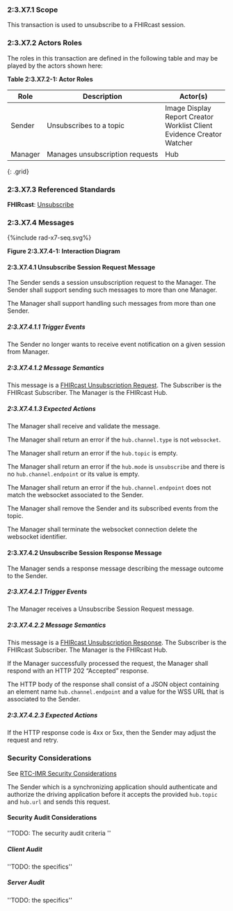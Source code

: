 ### 2:3.X7.1 Scope

This transaction is used to unsubscribe to a FHIRcast session.

### 2:3.X7.2 Actors Roles

The roles in this transaction are defined in the following table and may be played by the actors shown here:

**Table 2:3.X7.2-1: Actor Roles**

| Role | Description | Actor(s) |
|------|-------------|----------|
| Sender | Unsubscribes to a topic | Image Display<br>Report Creator<br>Worklist Client<br>Evidence Creator<br>Watcher |
| Manager | Manages unsubscription requests | Hub |
{: .grid}

### 2:3.X7.3 Referenced Standards

**FHIRcast**: [Unsubscribe](https://build.fhir.org/ig/HL7/fhircast-docs/2-4-Subscribing.html#unsubscribe)

### 2:3.X7.4 Messages

<div>
{%include rad-x7-seq.svg%}
</div>

<div style="clear: left"/>

**Figure 2:3.X7.4-1: Interaction Diagram**

#### 2:3.X7.4.1 Unsubscribe Session Request Message

The Sender sends a session unsubscription request to the Manager. The Sender shall support sending such messages to more than one Manager.

The Manager shall support handling such messages from more than one Sender. 

##### 2:3.X7.4.1.1 Trigger Events

The Sender no longer wants to receive event notification on a given session from Manager.

##### 2:3.X7.4.1.2 Message Semantics

This message is a [FHIRcast Unsubscription Request](https://build.fhir.org/ig/HL7/fhircast-docs/2-4-Subscribing.html#unsubscribe). The Subscriber is the FHIRcast Subscriber. The Manager is the FHIRcast Hub.

##### 2:3.X7.4.1.3 Expected Actions

The Manager shall receive and validate the message.

The Manager shall return an error if the `hub.channel.type` is not `websocket`.

The Manager shall return an error if the `hub.topic` is empty.

The Manager shall return an error if the `hub.mode` is `unsubscribe` and there is no `hub.channel.endpoint` or its value is empty.

The Manager shall return an error if the `hub.channel.endpoint` does not match the websocket associated to the Sender.

The Manager shall remove the Sender and its subscribed events from the topic.

The Manager shall terminate the websocket connection delete the websocket identifier.

#### 2:3.X7.4.2 Unsubscribe Session Response Message

The Manager sends a response message describing the message outcome to the Sender.

##### 2:3.X7.4.2.1 Trigger Events

The Manager receives a Unsubscribe Session Request message.

##### 2:3.X7.4.2.2 Message Semantics

This message is a [FHIRcast Unsubscription Response](https://build.fhir.org/ig/HL7/fhircast-docs/2-4-Subscribing.html#unsubscribe). The Subscriber is the FHIRcast Subscriber. The Manager is the FHIRcast Hub.

If the Manager successfully processed the request, the Manager shall respond with an HTTP 202 “Accepted” response.

The HTTP body of the response shall consist of a JSON object containing an element name `hub.channel.endpoint` and a value for the WSS URL that is associated to the Sender.

##### 2:3.X7.4.2.3 Expected Actions

If the HTTP response code is 4xx or 5xx, then the Sender may adjust the request and retry.

### Security Considerations

See [RTC-IMR Security Considerations](volume-1.html#1xx5-rtc-imr-security-considerations)

The Sender which is a synchronizing application should authenticate and authorize the driving application before it accepts the provided `hub.topic` and `hub.url` and sends this request.

#### Security Audit Considerations

''TODO: The security audit criteria ''

##### Client Audit 

''TODO: the specifics''

##### Server Audit 

''TODO: the specifics''
